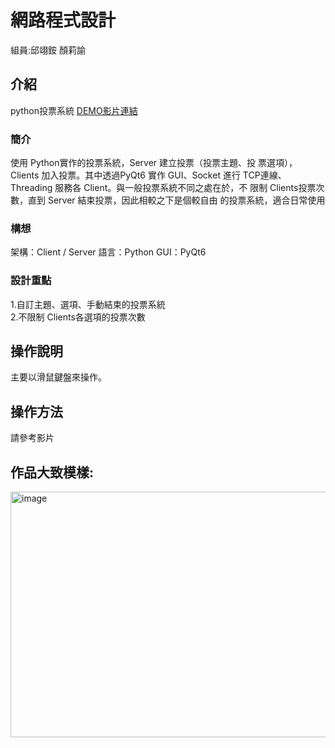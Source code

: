 # 網路程式設計 
組員:邱翊銨 顏莉諭
## 介紹
python投票系統
[DEMO影片連結](https://www.youtube.com/watch?v=zr6ayi5nYOs)

### 簡介
使用 Python實作的投票系統，Server 建立投票（投票主題、投
票選項），Clients 加入投票。其中透過PyQt6 實作 GUI、Socket 進行 
TCP連線、 Threading 服務各 Client。與一般投票系統不同之處在於，不
限制 Clients投票次數，直到 Server 結束投票，因此相較之下是個較自由
的投票系統，適合日常使用

### 構想
架構：Client / Server
語言：Python
GUI：PyQt6

### 設計重點
1.自訂主題、選項、手動結束的投票系統 <br>
2.不限制 Clients各選項的投票次數<br>

## 操作說明
主要以滑鼠鍵盤來操作。  
## 操作方法
請參考影片

## 作品大致模樣:
<img width="569" height="393" alt="image" src="https://github.com/user-attachments/assets/5fe66d7b-937e-4138-a2fe-0881d8515223" />

